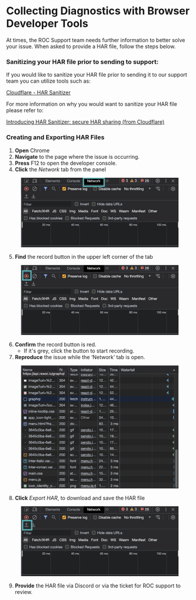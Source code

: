 # Collecting Diagnostics with Browser  Developer Tools

At times, the ROC Support team needs further information to better solve your issue. When asked to provide a HAR file, follow the steps below.

### Sanitizing your HAR file prior to sending to support:
If you would like to sanitize your HAR file prior to sending it to our support team you can utilize tools such as:

[Cloudflare - HAR Sanitizer](https://har-sanitizer.pages.dev/)

For more information on why you would want to sanitize your HAR file please refer to:

[Introducing HAR Sanitizer: secure HAR sharing (from Cloudflare)](https://blog.cloudflare.com/introducing-har-sanitizer-secure-har-sharing/) 

### Creating and Exporting HAR Files

1. **Open** Chrome&#x20;
2. **Navigate** to the page where the issue is occurring.
3. **Press** F12 to open the developer console.&#x20;
4. **Click** the _Network_ tab from the panel

<figure><img src="../../.gitbook/assets/image (10).png" alt=""><figcaption></figcaption></figure>

5. **Find** the record button in the upper left corner of the tab&#x20;

<figure><img src="../../.gitbook/assets/image (9).png" alt=""><figcaption></figcaption></figure>

6. **Confirm** the record button is red.&#x20;
   * If it's grey, click the button to start recording.&#x20;
7. **Reproduce** the issue while the ‘Network’ tab is open.

<figure><img src="../../.gitbook/assets/image (8).png" alt=""><figcaption></figcaption></figure>

8. **Click** _Export HAR_, to download and save the HAR file

<figure><img src="../../.gitbook/assets/image (7).png" alt=""><figcaption></figcaption></figure>

9. **Provide** the HAR file via Discord or via the ticket for ROC support to review.
